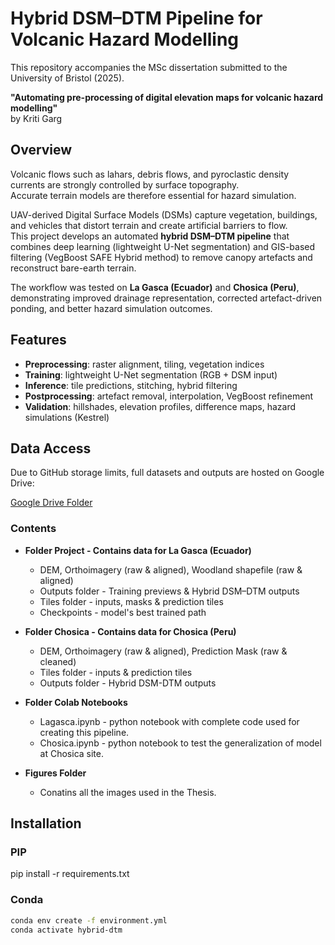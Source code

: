 # Hybrid DSM–DTM Pipeline for Volcanic Hazard Modelling
This repository accompanies the MSc dissertation submitted to the University of Bristol (2025).
 
**"Automating pre-processing of digital elevation maps for volcanic hazard modelling"**  
by Kriti Garg


## Overview
Volcanic flows such as lahars, debris flows, and pyroclastic density currents are strongly controlled by surface topography.  
Accurate terrain models are therefore essential for hazard simulation.  

UAV-derived Digital Surface Models (DSMs) capture vegetation, buildings, and vehicles that distort terrain and create artificial barriers to flow.  
This project develops an automated **hybrid DSM–DTM pipeline** that combines deep learning (lightweight U-Net segmentation) and GIS-based filtering (VegBoost SAFE Hybrid method) to remove canopy artefacts and reconstruct bare-earth terrain.  

The workflow was tested on **La Gasca (Ecuador)** and **Chosica (Peru)**, demonstrating improved drainage representation, corrected artefact-driven ponding, and better hazard simulation outcomes.


## Features
- **Preprocessing**: raster alignment, tiling, vegetation indices  
- **Training**: lightweight U-Net segmentation (RGB + DSM input)  
- **Inference**: tile predictions, stitching, hybrid filtering  
- **Postprocessing**: artefact removal, interpolation, VegBoost refinement  
- **Validation**: hillshades, elevation profiles, difference maps, hazard simulations (Kestrel)  


## Data Access
Due to GitHub storage limits, full datasets and outputs are hosted on Google Drive:  

[Google Drive Folder](https://drive.google.com/drive/u/1/my-drive)  

### Contents
- **Folder Project - Contains data for La Gasca (Ecuador)**  
  - DEM, Orthoimagery (raw & aligned), Woodland shapefile (raw & aligned) 
  - Outputs folder - Training previews & Hybrid DSM–DTM outputs  
  - Tiles folder - inputs, masks & prediction tiles
  - Checkpoints - model's best trained path
- **Folder Chosica - Contains data for Chosica (Peru)**  
  - DEM, Orthoimagery (raw & aligned), Prediction Mask (raw & cleaned)
  - Tiles folder - inputs & prediction tiles 
  - Outputs folder - Hybrid DSM-DTM outputs
    
- **Folder Colab Notebooks**  
  - Lagasca.ipynb - python notebook with complete code used for creating this pipeline.
  - Chosica.ipynb - python notebook to test the generalization of model at Chosica site.

- **Figures Folder**
  - Conatins all the images used in the Thesis.


## Installation

### PIP
pip install -r requirements.txt

### Conda
```bash
conda env create -f environment.yml
conda activate hybrid-dtm

